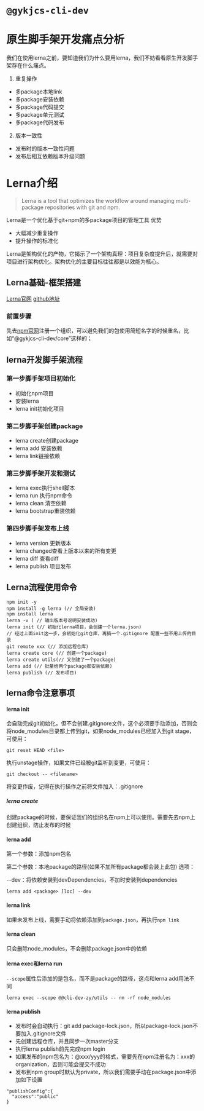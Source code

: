# `@gykjcs-cli-dev`

# 原生脚手架开发痛点分析
我们在使用lerna之前，要知道我们为什么要用lerna，我们不妨看看原生开发脚手架存在什么痛点。

1. 重复操作
* 多package本地link
* 多package安装依赖
* 多package代码提交
* 多package单元测试
* 多package代码发布

2. 版本一致性
* 发布时的版本一致性问题
* 发布后相互依赖版本升级问题

# Lerna介绍
> Lerna is a tool that optimizes the workflow around managing multi-package repositories with git and npm.

Lerna是一个优化基于git+npm的多package项目的管理工具
优势

* 大幅减少重复操作
* 提升操作的标准化

Lerna是架构优化的产物，它揭示了一个架构真理：项目复杂度提升后，就需要对项目进行架构优化。架构优化的主要目标往往都是以效能为核心。

## Lerna基础-框架搭建

[Lerna官网](https://www.lernajs.cn/)
[github地址](https://github.com/lerna/lerna)

### 前置步骤

先去[npm官网](https://www.npmjs.com/)注册一个组织，可以避免我们的包使用简短名字的时候重名，比如“@gykjcs-cli-dev/core”这样的；

## lerna开发脚手架流程

### 第一步脚手架项目初始化

* 初始化npm项目
* 安装lerna
* lerna init初始化项目

### 第二步脚手架创建package

* lerna create创建package
* lerna add 安装依赖
* lerna link链接依赖

### 第三步脚手架开发和测试

* lerna exec执行shell脚本
* lerna run 执行npm命令
* lerna clean 清空依赖
* lerna bootstrap重装依赖

### 第四步脚手架发布上线

* lerna version 更新版本
* lerna changed查看上版本以来的所有变更
* lerna diff 查看diff
* lerna publish 项目发布

## Lerna流程使用命令
```
npm init -y
npm install -g lerna (// 全局安装)
npm install lerna
lerna -v ( // 输出版本号说明安装成功)
lerna init (// 初始化lerna项目，会创建一个lerna.json)
// 经过上面init这一步，会初始化git仓库，再搞一个.gitignore 配置一些不用上传的目录
git remote xxx (// 添加远程仓库)
lerna create core (// 创建一个package)
lerna create utils(// 又创建了一个package)
lerna add (// 批量给两个package都安装依赖)
lerna publish (// 发布项目)

```

## lerna命令注意事项

#### lerna init
会自动完成git初始化，但不会创建.gitignore文件，这个必须要手动添加，否则会将node_modules目录都上传到git，如果node_modules已经加入到git stage，可使用：
```
git reset HEAD <file>
```
执行unstage操作，如果文件已经被git监听到变更，可使用：
```
git checkout -- <filename>
```
将变更作废，记得在执行操作之前将文件加入：.gitignore

##### lerna create
创建package的时候，要保证我们的组织名在npm上可以使用。需要先去npm上创建组织，防止发布的时候

#### lerna add

第一个参数：添加npm包名

第二个参数：本地package的路径(如果不加所有package都会装上此包)
选项：

--dev：将依赖安装到devDependencies，不加时安装到dependencies
```
lerna add <package> [loc] --dev
```

#### lerna link
如果未发布上线，需要手动将依赖添加到`package.json`，再执行`npm link`

#### lerna clean
只会删除node_modules，不会删除package.json中的依赖

#### lerna exec和lerna run
`--scope`属性后添加的是包名，而不是package的路径，这点和lerna add用法不同
```
lerna exec --scope @@cli-dev-zy/utils -- rm -rf node_modules
```
#### lerna publish
* 发布时会自动执行：git add package-lock.json，所以package-lock.json不要加入.gitignore文件
* 先创建远程仓库，并且同步一次master分支
* 执行lerna publish前先完成npm login
* 如果发布的npm包名为：@xxx/yyy的格式，需要先在npm注册名为：xxx的organization，否则可能会提交不成功
* 发布到npm group时默认为private，所以我们需要手动在package.json中添加如下设置
```
"publishConfig":{
  "access":"public"
}
```